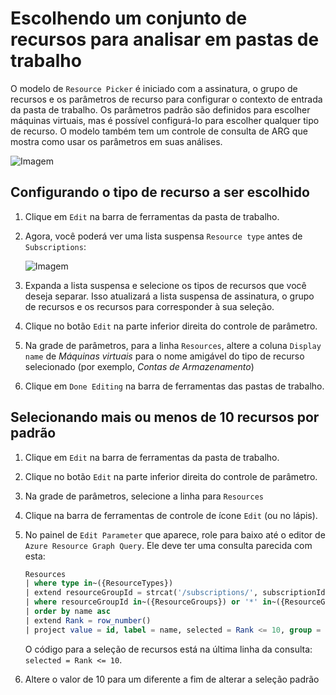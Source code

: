 # <a name="picking-a-set-of-resources-to-analyze-in-workbooks"></a>Escolhendo um conjunto de recursos para analisar em pastas de trabalho

O modelo de `Resource Picker` é iniciado com a assinatura, o grupo de recursos e os parâmetros de recurso para configurar o contexto de entrada da pasta de trabalho. Os parâmetros padrão são definidos para escolher máquinas virtuais, mas é possível configurá-lo para escolher qualquer tipo de recurso. O modelo também tem um controle de consulta de ARG que mostra como usar os parâmetros em suas análises.

![Imagem](Full.png)

## <a name="setting-up-the-resource-type-to-pick"></a>Configurando o tipo de recurso a ser escolhido

1. Clique em `Edit` na barra de ferramentas da pasta de trabalho.
2. Agora, você poderá ver uma lista suspensa `Resource type` antes de `Subscriptions`:

    ![Imagem](Parameter.png)
3. Expanda a lista suspensa e selecione os tipos de recursos que você deseja separar. Isso atualizará a lista suspensa de assinatura, o grupo de recursos e os recursos para corresponder à sua seleção.
4. Clique no botão `Edit` na parte inferior direita do controle de parâmetro.
5. Na grade de parâmetros, para a linha `Resources`, altere a coluna `Display name` de _Máquinas virtuais_ para o nome amigável do tipo de recurso selecionado (por exemplo, _Contas de Armazenamento_)
6. Clique em `Done Editing` na barra de ferramentas das pastas de trabalho.

## <a name="selecting-more-or-less-than-10-resources-by-default"></a>Selecionando mais ou menos de 10 recursos por padrão

1. Clique em `Edit` na barra de ferramentas da pasta de trabalho.
2. Clique no botão `Edit` na parte inferior direita do controle de parâmetro.
3. Na grade de parâmetros, selecione a linha para `Resources`
4. Clique na barra de ferramentas de controle de ícone `Edit` (ou no lápis).
5. No painel de `Edit Parameter` que aparece, role para baixo até o editor de `Azure Resource Graph Query`. Ele deve ter uma consulta parecida com esta:
    ```sql
    Resources
    | where type in~({ResourceTypes})
    | extend resourceGroupId = strcat('/subscriptions/', subscriptionId, '/resourceGroups/', resourceGroup)
    | where resourceGroupId in~({ResourceGroups}) or '*' in~({ResourceGroups})
    | order by name asc
    | extend Rank = row_number()
    | project value = id, label = name, selected = Rank <= 10, group = resourceGroup
    ```
    O código para a seleção de recursos está na última linha da consulta: `selected = Rank <= 10`. 

6. Altere o valor de 10 para um diferente a fim de alterar a seleção padrão
